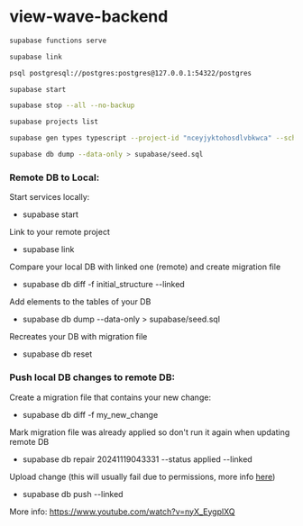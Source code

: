 # view-wave-backend

```bash
supabase functions serve

supabase link

psql postgresql://postgres:postgres@127.0.0.1:54322/postgres

supabase start

supabase stop --all --no-backup

supabase projects list

supabase gen types typescript --project-id "nceyjyktohosdlvbkwca" --schema public > supabase/functions/types.ts

supabase db dump --data-only > supabase/seed.sql
```

### Remote DB to Local:

Start services locally:

- supabase start

Link to your remote project

- supabase link

Compare your local DB with linked one (remote) and create migration file

- supabase db diff -f initial_structure --linked

Add elements to the tables of your DB

- supabase db dump --data-only > supabase/seed.sql

Recreates your DB with migration file

- supabase db reset

### Push local DB changes to remote DB:

Create a migration file that contains your new change:

- supabase db diff -f my_new_change

Mark migration file was already applied so don't run it again when updating
remote DB

- supabase db repair 20241119043331 --status applied --linked

Upload change (this will usually fail due to permissions, more info
[here](https://youtu.be/nyX_EygplXQ?si=d8peW82XtZGNRbh_&t=734))

- supabase db push --linked

More info: https://www.youtube.com/watch?v=nyX_EygplXQ
